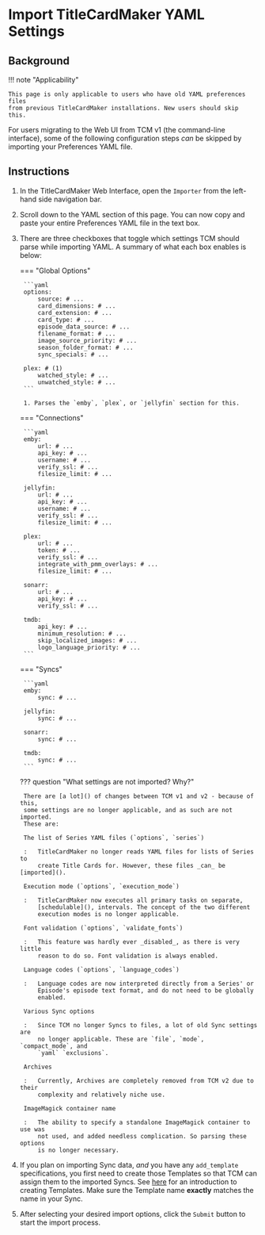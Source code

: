 # Import TitleCardMaker YAML Settings
## Background

!!! note "Applicability"

    This page is only applicable to users who have old YAML preferences files
    from previous TitleCardMaker installations. New users should skip this.

For users migrating to the Web UI from TCM v1 (the command-line interface), some
of the following configuration steps _can_ be skipped by importing your
Preferences YAML file.

## Instructions

1. In the TitleCardMaker Web Interface, open the `Importer` from the left-hand
side navigation bar.

2. Scroll down to the YAML section of this page. You can now copy and paste your
entire Preferences YAML file in the text box.

3. There are three checkboxes that toggle which settings TCM should parse while
importing YAML. A summary of what each box enables is below:

    === "Global Options"

        ```yaml
        options:
            source: # ...
            card_dimensions: # ...
            card_extension: # ...
            card_type: # ...
            episode_data_source: # ...
            filename_format: # ...
            image_source_priority: # ...
            season_folder_format: # ...
            sync_specials: # ...

        plex: # (1)
            watched_style: # ...
            unwatched_style: # ...
        ```

        1. Parses the `emby`, `plex`, or `jellyfin` section for this.

    === "Connections"

        ```yaml
        emby:
            url: # ...
            api_key: # ...
            username: # ...
            verify_ssl: # ...
            filesize_limit: # ...

        jellyfin:
            url: # ...
            api_key: # ...
            username: # ...
            verify_ssl: # ...
            filesize_limit: # ...

        plex:
            url: # ...
            token: # ...
            verify_ssl: # ...
            integrate_with_pmm_overlays: # ...
            filesize_limit: # ...

        sonarr:
            url: # ...
            api_key: # ...
            verify_ssl: # ...

        tmdb:
            api_key: # ...
            minimum_resolution: # ...
            skip_localized_images: # ...
            logo_language_priority: # ...
        ```

    === "Syncs"

        ```yaml
        emby:
            sync: # ...

        jellyfin:
            sync: # ...

        sonarr:
            sync: # ...

        tmdb:
            sync: # ...
        ```

    ??? question "What settings are not imported? Why?"
    
        There are [a lot]() of changes between TCM v1 and v2 - because of this,
        some settings are no longer applicable, and as such are not imported.
        These are:

        The list of Series YAML files (`options`, `series`)
        
        :   TitleCardMaker no longer reads YAML files for lists of Series to
            create Title Cards for. However, these files _can_ be [imported]().

        Execution mode (`options`, `execution_mode`)

        :   TitleCardMaker now executes all primary tasks on separate,
            [schedulable](), intervals. The concept of the two different
            execution modes is no longer applicable.

        Font validation (`options`, `validate_fonts`)

        :   This feature was hardly ever _disabled_, as there is very little
            reason to do so. Font validation is always enabled.

        Language codes (`options`, `language_codes`)

        :   Language codes are now interpreted directly from a Series' or
            Episode's episode text format, and do not need to be globally
            enabled.

        Various Sync options

        :   Since TCM no longer Syncs to files, a lot of old Sync settings are
            no longer applicable. These are `file`, `mode`, `compact_mode`, and
            `yaml` `exclusions`.

        Archives

        :   Currently, Archives are completely removed from TCM v2 due to their
            complexity and relatively niche use. 

        ImageMagick container name

        :   The ability to specify a standalone ImageMagick container to use was
            not used, and added needless complication. So parsing these options
            is no longer necessary.

4. If you plan on importing Sync data, _and_ you have any `add_template`
specifications, you first need to create those Templates so that TCM can assign
them to the imported Syncs. See [here](../getting_started/creating_template.md)
for an introduction to creating Templates. Make sure the Template name
__exactly__ matches the name in your Sync.

5. After selecting your desired import options, click the `Submit` button to
start the import process.